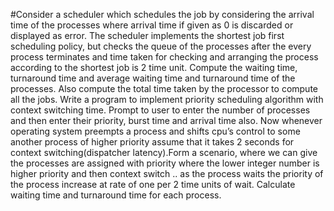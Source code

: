#Consider a scheduler which schedules the job by considering the arrival time of the processes where arrival time if given as 0 is discarded or displayed as error. The scheduler implements the shortest job first scheduling policy, but checks the queue of the processes after the every process terminates and time taken for checking and arranging the process according to the shortest job is 2 time unit. Compute the waiting time, turnaround time and average waiting time and turnaround time of the processes. Also compute the total time taken by the processor to compute all the jobs.
Write a program to implement priority scheduling algorithm with context switching time. Prompt to user to enter the number of processes and then enter their priority, burst time and arrival time also. Now whenever operating system preempts a process and shifts cpu’s control to some another process of higher priority assume that it takes 2 seconds for context switching(dispatcher latency).Form a scenario, where we can give the processes are assigned with priority where the lower integer number is higher priority and then context switch .. as the process waits the priority of the process increase at rate of one per 2 time units of wait.
Calculate waiting time and turnaround time for each process.
